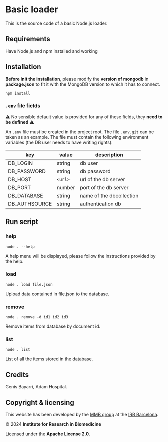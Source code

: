 # Basic loader

This is the source code of a basic Node.js loader.

## Requirements

Have Node.js and npm installed and working

## Installation

**Before init the installation**, please modify the **version of mongodb** in **package.json** to fit it with the MongoDB version to which it has to connect.

`npm install`

### `.env` file fields

⚠️ No sensible default value is provided for any of these fields, they **need to be defined** ⚠️

An `.env` file must be created in the project root. The file `.env.git` can be taken as an example. The file must contain the following environment variables (the DB user needs to have writing rights):

| key              | value   | description                                     |
| ---------------- | ------- | ----------------------------------------------- |
| DB_LOGIN         | string  | db user                                         |
| DB_PASSWORD      | string  | db password                                     |
| DB_HOST          | `<url>` | url of the db server                            |
| DB_PORT          | number  | port of the db server                           |
| DB_DATABASE      | string  | name of the dbcollection                        |
| DB_AUTHSOURCE    | string  | authentication db                               |

## Run script

### help

`node . --help`

A help menu will be displayed, please follow the instructions provided by the help.

### load

`node . load file.json`

Upload data contained in file.json to the database.

### remove

`node . remove -d id1 id2 id3`

Remove items from database by document id.

### list

`node . list`

List of all the items stored in the database.

## Credits

Genís Bayarri, Adam Hospital.

## Copyright & licensing

This website has been developed by the [MMB group](https://mmb.irbbarcelona.org) at the [IRB Barcelona](https://irbbarcelona.org).

© 2024 **Institute for Research in Biomedicine**

Licensed under the **Apache License 2.0**.
